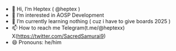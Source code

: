 - 👋 Hi, I’m Heptex ( @heptex ) 
- 👀 I’m interested in AOSP Development 
- 🌱 I’m currently learning nothing ( cuz i have to give boards 2025 )
- 📫 How to reach me Telegram(t.me/@heptexx) X(https://twitter.com/SacredSamurai9)
- 😄 Pronouns: he/him

<!---
WattsOn10/WattsOn10 is a ✨ special ✨ repository because its `README.md` (this file) appears on your GitHub profile.
You can click the Preview link to take a look at your changes.
--->
